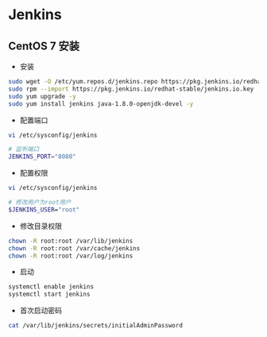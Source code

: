 # Jenkins

## CentOS 7 安装

- 安装

```bash
sudo wget -O /etc/yum.repos.d/jenkins.repo https://pkg.jenkins.io/redhat-stable/jenkins.repo
sudo rpm --import https://pkg.jenkins.io/redhat-stable/jenkins.io.key
sudo yum upgrade -y 
sudo yum install jenkins java-1.8.0-openjdk-devel -y
```
- 配置端口

```bash
vi /etc/sysconfig/jenkins

# 监听端口
JENKINS_PORT="8080"
```

- 配置权限

```bash
vi /etc/sysconfig/jenkins

# 修改用户为root用户
$JENKINS_USER="root"
```

- 修改目录权限

```bash
chown -R root:root /var/lib/jenkins
chown -R root:root /var/cache/jenkins
chown -R root:root /var/log/jenkins
```

- 启动

```bash
systemctl enable jenkins
systemctl start jenkins
```

- 首次启动密码

```bash
cat /var/lib/jenkins/secrets/initialAdminPassword
```
